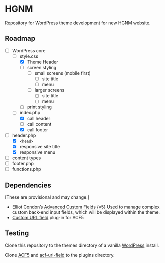 # HGNM

Repository for WordPress theme development for new HGNM website.

## Roadmap

- [ ] WordPress core
	- [ ] style.css
		- [X] Theme Header
		- [ ] screen styling
			- [ ] small screens (mobile first)
				- [ ] site title
				- [ ] menu
			- [ ] larger screens
				- [ ] site title
				- [ ] menu
		- [ ] print styling
	- [ ] index.php
		- [X] call header
		- [ ] call content
		- [X] call footer
- [ ] header.php
	- [X] `<head>`
	- [X] responsive site title
	- [X] responsive menu
- [ ] content types
- [ ] footer.php
- [ ] functions.php

## Dependencies

[These are provisional and may change.]

- Elliot Condon’s [Advanced Custom Fields {v5}](https://github.com/AdvancedCustomFields/acf5-beta)
Used to manage complex custom back-end input fields, which will be displayed within the theme.
- [Custom URL field](https://github.com/delucis/acf-url-field) plug-in for ACF5

## Testing

Clone this repository to the themes directory of a vanilla [WordPress](http://wordpress.org) install.

Clone [ACF5](https://github.com/AdvancedCustomFields/acf5-beta) and [acf-url-field](https://github.com/delucis/acf-url-field) to the plugins directory.